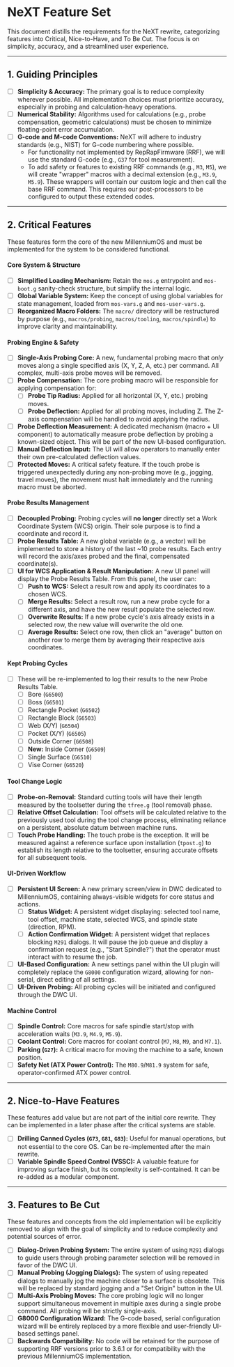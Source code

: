 # NeXT Feature Set

This document distills the requirements for the NeXT rewrite, categorizing features into Critical, Nice-to-Have, and To Be Cut. The focus is on simplicity, accuracy, and a streamlined user experience.

---

## 1. Guiding Principles

- [ ] **Simplicity & Accuracy:** The primary goal is to reduce complexity wherever possible. All implementation choices must prioritize accuracy, especially in probing and calculation-heavy operations.
- [ ] **Numerical Stability:** Algorithms used for calculations (e.g., probe compensation, geometric calculations) must be chosen to minimize floating-point error accumulation.
- [ ] **G-code and M-code Conventions:** NeXT will adhere to industry standards (e.g., NIST) for G-code numbering where possible.
    - For functionality not implemented by RepRapFirmware (RRF), we will use the standard G-code (e.g., `G37` for tool measurement).
    - To add safety or features to existing RRF commands (e.g., `M3`, `M5`), we will create "wrapper" macros with a decimal extension (e.g., `M3.9`, `M5.9`). These wrappers will contain our custom logic and then call the base RRF command. This requires our post-processors to be configured to output these extended codes.

---

## 2. Critical Features

These features form the core of the new MillenniumOS and must be implemented for the system to be considered functional.

#### **Core System & Structure**
- [ ] **Simplified Loading Mechanism:** Retain the `mos.g` entrypoint and `mos-boot.g` sanity-check structure, but simplify the internal logic.
- [ ] **Global Variable System:** Keep the concept of using global variables for state management, loaded from `mos-vars.g` and `mos-user-vars.g`.
- [ ] **Reorganized Macro Folders:** The `macro/` directory will be restructured by purpose (e.g., `macros/probing`, `macros/tooling`, `macros/spindle`) to improve clarity and maintainability.

#### **Probing Engine & Safety**
- [ ] **Single-Axis Probing Core:** A new, fundamental probing macro that *only* moves along a single specified axis (X, Y, Z, A, etc.) per command. All complex, multi-axis probe moves will be removed.
- [ ] **Probe Compensation:** The core probing macro will be responsible for applying compensation for:
    - [ ] **Probe Tip Radius:** Applied for all horizontal (X, Y, etc.) probing moves.
    - [ ] **Probe Deflection:** Applied for all probing moves, including Z. The Z-axis compensation will be handled to avoid applying the radius.
- [ ] **Probe Deflection Measurement:** A dedicated mechanism (macro + UI component) to automatically measure probe deflection by probing a known-sized object. This will be part of the new UI-based configuration.
- [ ] **Manual Deflection Input:** The UI will allow operators to manually enter their own pre-calculated deflection values.
- [ ] **Protected Moves:** A critical safety feature. If the touch probe is triggered unexpectedly during any non-probing move (e.g., jogging, travel moves), the movement must halt immediately and the running macro must be aborted.

#### **Probe Results Management**
- [ ] **Decoupled Probing:** Probing cycles will **no longer** directly set a Work Coordinate System (WCS) origin. Their sole purpose is to find a coordinate and record it.
- [ ] **Probe Results Table:** A new global variable (e.g., a vector) will be implemented to store a history of the last ~10 probe results. Each entry will record the axis/axes probed and the final, compensated coordinate(s).
- [ ] **UI for WCS Application & Result Manipulation:** A new UI panel will display the Probe Results Table. From this panel, the user can:
    - [ ] **Push to WCS:** Select a result row and apply its coordinates to a chosen WCS.
    - [ ] **Merge Results:** Select a result row, run a new probe cycle for a different axis, and have the new result populate the selected row.
    - [ ] **Overwrite Results:** If a new probe cycle's axis already exists in a selected row, the new value will overwrite the old one.
    - [ ] **Average Results:** Select one row, then click an "average" button on another row to merge them by averaging their respective axis coordinates.

#### **Kept Probing Cycles**
- [ ] These will be re-implemented to log their results to the new Probe Results Table.
    - [ ] Bore (`G6500`)
    - [ ] Boss (`G6501`)
    - [ ] Rectangle Pocket (`G6502`)
    - [ ] Rectangle Block (`G6503`)
    - [ ] Web (X/Y) (`G6504`)
    - [ ] Pocket (X/Y) (`G6505`)
    - [ ] Outside Corner (`G6508`)
    - [ ] **New:** Inside Corner (`G6509`)
    - [ ] Single Surface (`G6510`)
    - [ ] Vise Corner (`G6520`)

#### **Tool Change Logic**
- [ ] **Probe-on-Removal:** Standard cutting tools will have their length measured by the toolsetter during the `tfree.g` (tool removal) phase.
- [ ] **Relative Offset Calculation:** Tool offsets will be calculated relative to the previously used tool during the tool change process, eliminating reliance on a persistent, absolute datum between machine runs.
- [ ] **Touch Probe Handling:** The touch probe is the exception. It will be measured against a reference surface upon installation (`tpost.g`) to establish its length relative to the toolsetter, ensuring accurate offsets for all subsequent tools.

#### **UI-Driven Workflow**
- [ ] **Persistent UI Screen:** A new primary screen/view in DWC dedicated to MillenniumOS, containing always-visible widgets for core status and actions.
    - [ ] **Status Widget:** A persistent widget displaying: selected tool name, tool offset, machine state, selected WCS, and spindle state (direction, RPM).
    - [ ] **Action Confirmation Widget:** A persistent widget that replaces blocking `M291` dialogs. It will pause the job queue and display a confirmation request (e.g., "Start Spindle?") that the operator must interact with to resume the job.
- [ ] **UI-Based Configuration:** A new settings panel within the UI plugin will completely replace the `G8000` configuration wizard, allowing for non-serial, direct editing of all settings.
- [ ] **UI-Driven Probing:** All probing cycles will be initiated and configured through the DWC UI.

#### **Machine Control**
- [ ] **Spindle Control:** Core macros for safe spindle start/stop with acceleration waits (`M3.9`, `M4.9`, `M5.9`).
- [ ] **Coolant Control:** Core macros for coolant control (`M7`, `M8`, `M9`, and `M7.1`).
- [ ] **Parking (`G27`):** A critical macro for moving the machine to a safe, known position.
- [ ] **Safety Net (ATX Power Control):** The `M80.9`/`M81.9` system for safe, operator-confirmed ATX power control.

---

## 2. Nice-to-Have Features

These features add value but are not part of the initial core rewrite. They can be implemented in a later phase after the critical systems are stable.

- [ ] **Drilling Canned Cycles (`G73`, `G81`, `G83`):** Useful for manual operations, but not essential to the core OS. Can be re-implemented after the main rewrite.
- [ ] **Variable Spindle Speed Control (VSSC):** A valuable feature for improving surface finish, but its complexity is self-contained. It can be re-added as a modular component.

---

## 3. Features to Be Cut

These features and concepts from the old implementation will be explicitly removed to align with the goal of simplicity and to reduce complexity and potential sources of error.

- [ ] **Dialog-Driven Probing System:** The entire system of using `M291` dialogs to guide users through probing parameter selection will be removed in favor of the DWC UI.
- [ ] **Manual Probing (Jogging Dialogs):** The system of using repeated dialogs to manually jog the machine closer to a surface is obsolete. This will be replaced by standard jogging and a "Set Origin" button in the UI.
- [ ] **Multi-Axis Probing Moves:** The core probing logic will no longer support simultaneous movement in multiple axes during a single probe command. All probing will be strictly single-axis.
- [ ] **G8000 Configuration Wizard:** The G-code based, serial configuration wizard will be entirely replaced by a more flexible and user-friendly UI-based settings panel.
- [ ] **Backwards Compatibility:** No code will be retained for the purpose of supporting RRF versions prior to 3.6.1 or for compatibility with the previous MillenniumOS implementation.